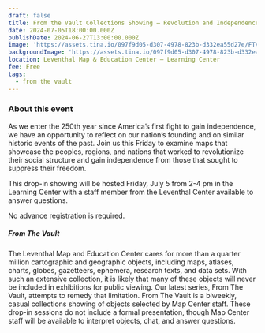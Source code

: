 ```yaml
---
draft: false
title: From the Vault Collections Showing — Revolution and Independence!
date: 2024-07-05T18:00:00.000Z
publishDate: 2024-06-27T13:00:00.000Z
image: 'https://assets.tina.io/097f9d05-d307-4978-823b-d332ea55d27e/FTV 7.5.24.png'
backgroundImage: 'https://assets.tina.io/097f9d05-d307-4978-823b-d332ea55d27e/FTV 7.5.24.png'
location: Leventhal Map & Education Center – Learning Center
fee: Free
tags:
  - from the vault
---
```


### About this event

As we enter the 250th year since America’s first fight to gain independence, we have an opportunity to reflect on our nation’s founding and on similar historic events of the past. Join us this Friday to examine maps that showcase the peoples, regions, and nations that worked to revolutionize their social structure and gain independence from those that sought to suppress their freedom.

This drop-in showing will be hosted Friday, July 5 from 2-4 pm in the Learning Center with a staff member from the Leventhal Center available to answer questions.

No advance registration is required.

##### ***From The Vault***

The Leventhal Map and Education Center cares for more than a quarter million cartographic and geographic objects, including maps, atlases, charts, globes, gazetteers, ephemera, research texts, and data sets. With such an extensive collection, it is likely that many of these objects will never be included in exhibitions for public viewing. Our latest series, From The Vault, attempts to remedy that limitation. From The Vault is a biweekly, casual collections showing of objects selected by Map Center staff. These drop-in sessions do not include a formal presentation, though Map Center staff will be available to interpret objects, chat, and answer questions.
